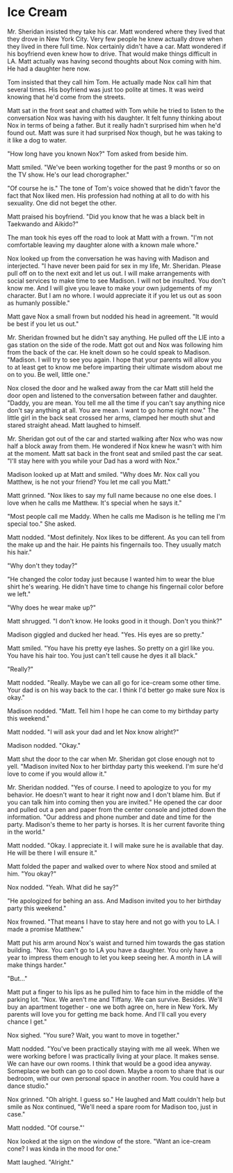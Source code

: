 # Ice Cream

Mr. Sheridan insisted they take his car.  Matt wondered where they lived that they drove in New York City.  Very few people he knew actually drove when they lived in there full time.  Nox certainly didn't have a car.  Matt wondered if his boyfriend even knew how to drive.  That would make things difficult in LA.  Matt actually was having second thoughts about Nox coming with him.  He had a daughter here now.

Tom insisted that they call him Tom.  He actually made Nox call him that several times.  His boyfriend was just too polite at times.  It was weird knowing that he'd come from the streets.

Matt sat in the front seat and chatted with Tom while he tried to listen to the conversation Nox was having  with his daughter.  It felt funny thinking about Nox in terms of being a father.  But it really hadn't surprised him when he'd found out.  Matt was sure it had surprised Nox though, but he was taking to it like a dog to water.

"How long have you known Nox?"  Tom asked from beside him.

Matt smiled.  "We've been working together for the past 9 months or so on the TV show.  He's our lead chorographer."

"Of course he is."  The tone of Tom's voice showed that he didn't favor the fact that Nox liked men.  His profession had nothing at all to do with his sexuality.  One did not beget the other.

Matt praised his boyfriend.  "Did you know that he was a black belt in Taekwando and Aikido?"

The man took his eyes off the road to look at Matt with a frown.  "I'm not comfortable leaving my daughter alone with a known male whore."

Nox looked up from the conversation he was having with Madison and interjected.  "I have never been paid for sex in my life, Mr. Sheridan.  Please pull off on to the next exit and let us out.  I will make arrangements with social services to make time to see Madison.  I will not be insulted.  You don't know me.  And I will give you leave to make your own judgements of my character.  But I am no whore.  I would appreciate it if you let us out as soon as humanly possible."

Matt gave Nox a small frown but nodded his head in agreement.  "It would be best if you let us out."

Mr. Sheridan frowned but he didn't say anything.  He pulled off the LIE into a gas station on the side of the rode.  Matt got out and Nox was following him from the back of the car.  He knelt down so he could speak to Madison.  "Madison.  I will try to see you again.  I hope that your parents will allow you to at least get to know me before imparting their ultimate wisdom about me on to you.   Be well, little one."

Nox closed the door and he walked away from the car Matt still held the door open and listened to the conversation between father and daughter.  "Daddy, you are mean.  You tell me all the time if you can't say anything nice don't say anything at all.  You are mean.  I want to go home right now."  The little girl in the back seat crossed her arms, clamped her mouth shut and stared straight ahead.  Matt laughed to himself.

Mr. Sheridan got out of the car and started walking after Nox who was now half a block away from them.  He wondered if Nox knew he wasn't with him at the moment.  Matt sat back in the front seat and smiled past the car seat.  "I'll stay here with you while your Dad has a word with Nox."

Madison looked up at Matt and smiled.  "Why does Mr. Nox call you Matthew, is he not your friend?  You let me call you Matt."

Matt grinned.  "Nox likes to say my full name because no one else does.  I love when he calls me Matthew.  It's special when he says it."

"Most people call me Maddy.  When he calls me Madison is he telling me I'm special too."  She asked.

Matt nodded.  "Most definitely.  Nox  likes to be different. As you can tell from the make up and the hair.  He paints his fingernails too.  They usually match his hair."

"Why don't they today?"

"He changed the color today just because I wanted him to wear the blue shirt he's wearing.  He didn't have time to change his fingernail color before we left."

"Why does he wear make up?"

Matt shrugged.  "I don't know.  He looks good in it though.  Don't you think?"

Madison giggled and ducked her head. "Yes.  His eyes are so pretty."

Matt smiled.  "You have his pretty eye lashes.  So pretty on a girl like you.  You have his hair too.  You just can't tell cause he dyes it all black."

"Really?"

Matt nodded. "Really.  Maybe we can all go for ice-cream some other time.  Your dad is on his way back to the car.  I think I'd better go make sure Nox is okay."

Madison nodded.  "Matt.  Tell him I hope he can come to my birthday party this weekend."

Matt nodded.  "I will ask your dad and let Nox know alright?"

Madison nodded.  "Okay."

Matt shut the door to the car when Mr. Sheridan got close enough not to yell.  "Madison invited Nox to her birthday party this weekend.  I'm sure he'd love to come if you would allow it."

Mr. Sheridan nodded.  "Yes of course.  I need to apologize to you for my behavior.  He doesn't want to hear it right now and I don't blame him.  But if you can talk him into coming then you are invited."  He opened the car door and pulled out a pen and paper from the center console and jotted down the information.  "Our address and phone number and date and time for the party.  Madison's theme to her party is horses.  It is her current favorite thing in the world."

Matt nodded.  "Okay.  I appreciate it.  I will make sure he is available that day.  He will be there I will ensure it."

Matt folded the paper and walked over to where Nox stood and smiled at him.  "You okay?"

Nox nodded.  "Yeah.  What did he say?"

"He apologized for behing an ass.  And Madison invited you to her birthday party this weekend."

Nox frowned.  "That means I have to stay here and not go with you to LA.  I made a promise Matthew."

Matt put his arm around Nox's waist and turned him towards the gas station building.  "Nox.  You can't go to LA you have a daughter.  You only have a year to impress them enough to let you keep seeing her.  A month in LA will make things harder."

"But…"

Matt put a finger to his lips as he pulled him to face him in the middle of the parking lot.  "Nox.  We aren't me and Tiffany.  We can survive.  Besides.  We'll buy an apartment together - one we both agree on, here in New York.  My parents will love you for getting me back home.  And I'll call you every chance I get."

Nox sighed.  "You sure?  Wait, you want to move in together."

Matt nodded.  "You've been practically staying with me all week.  When we were working before I was practically living at your place.  It makes sense.  We can have our own rooms.  I think that would be a good idea anyway.  Someplace we both can go to cool down.  Maybe a room to share that is our bedroom, with our own personal space in another room.  You could have a dance studio."

Nox grinned.  "Oh alright.  I guess so."  He laughed and Matt couldn't help but smile as Nox continued, "We'll need a spare room for Madison too, just in case."

Matt nodded.  "Of course."'

Nox looked at the sign on the window of the store.  "Want an ice-cream cone?  I was kinda in the mood for one."

Matt laughed.  "Alright."

